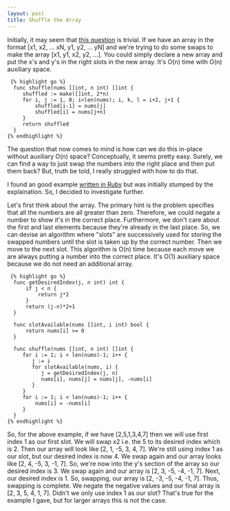 ```yaml
---
layout: post
title: Shuffle the Array
---
```


Initially, it may seem that [this question](https://leetcode.com/problems/shuffle-the-array/) is trivial.
If we have an array in the format [x1, x2, ... xN, y1, y2, ... yN] and we're trying to do some swaps to make the array [x1, y1, x2, y2, ...].
You could simply declare a new array and put the x's and y's in the right slots in the new array. 
It's O(n) time with O(n) auxiliary space.

     {% highlight go %}
      func shuffle(nums []int, n int) []int {
         shuffled := make([]int, 2*n)
         for i, j := 1, 0; i<len(nums); i, k, l = i+2, j+1 {
             shuffled[i-1] = nums[j]
             shuffled[i] = nums[j+n]
         }
         return shuffled
      }
    {% endhighlight %}

The question that now comes to mind is how can we do this in-place without auxiliary O(n) space?
Conceptually, it seems pretty easy. Surely, we can find a way to just swap the numbers into the right place
and then put them back? But, truth be told, I really struggled with how to do that. 

I found an good example [written in Ruby](https://leetcode.com/problems/shuffle-the-array/discuss/674947/O(1)-space-O(n)-time-detailed-explanation) 
but was initially stumped by the explaination. So, I decided to investigate further.

Let's first think about the array. 
The primary hint is the problem specifies that all the numbers are all greater than zero. 
Therefore, we could negate a number to show it's in the correct place.
Furthermore, we don't care about the first and last elements because they're already in the last place.
So, we can devise an algorithm where "slots" are successively used for storing the swapped numbers until
the slot is taken up by the correct number. Then we move to the next slot. This algorithm 
is O(n) time because each move we are always putting a number into the correct place.
It's O(1) auxiliary space because we do not need an additional array.

     {% highlight go %}
      func getDesiredIndex(j, n int) int {
          if j < n {
              return j*2
          }
          return (j-n)*2+1
      }
      
      func slotAvailable(nums []int, i int) bool {
          return nums[i] >= 0
      }
      
      func shuffle(nums []int, n int) []int {
         for i := 1; i < len(nums)-1; i++ {
            j := i
            for slotAvailable(nums, i) {
               j = getDesiredIndex(j, n)
               nums[i], nums[j] = nums[j], -nums[i]
            }
         }
         for i := 1; i < len(nums)-1; i++ {
             nums[i] = -nums[i]
         }
      }
    {% endhighlight %}
    
So, for the above example, if we have [2,5,1,3,4,7] then we will use first index 1 as our first slot. We will swap x2 i.e. the 5 to its desired index which is 2.
Then our array will look like [2, 1, -5, 3, 4, 7]. We're still using index 1 as our slot, but our desired index is now 4.
We swap again and our array looks like [2, 4, -5, 3,  -1, 7]. So, we're now into the y's section of the array so our desired index is 3.
We swap again and our array is [2, 3, -5, -4, -1, 7]. Next, our desired index is 1. So, swapping, our array is [2, -3, -5, -4, -1, 7].
Thus, swapping is complete. We negate the negative values and our final array is [2, 3, 5, 4, 1, 7].
Didn't we only use index 1 as our slot? That's true for the example I gave, but for larger arrays this is not the case.
